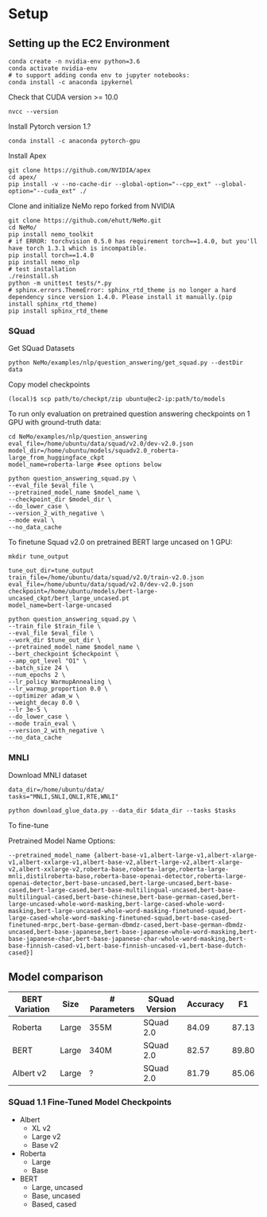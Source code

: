 # Setup 

## Setting up the EC2 Environment 
```
conda create -n nvidia-env python=3.6 
conda activate nvidia-env
# to support adding conda env to jupyter notebooks:
conda install -c anaconda ipykernel
```
Check that CUDA version >= 10.0 
```
nvcc --version
```
Install Pytorch version 1.?
```
conda install -c anaconda pytorch-gpu
```
Install Apex 
```
git clone https://github.com/NVIDIA/apex
cd apex/
pip install -v --no-cache-dir --global-option="--cpp_ext" --global-option="--cuda_ext" ./
```
Clone and initialize NeMo repo forked from NVIDIA 
```
git clone https://github.com/ehutt/NeMo.git
cd NeMo/
pip install nemo_toolkit
# if ERROR: torchvision 0.5.0 has requirement torch==1.4.0, but you'll have torch 1.3.1 which is incompatible.
pip install torch==1.4.0
pip install nemo_nlp
# test installation
./reinstall.sh
python -m unittest tests/*.py
# sphinx.errors.ThemeError: sphinx_rtd_theme is no longer a hard dependency since version 1.4.0. Please install it manually.(pip install sphinx_rtd_theme)
pip install sphinx_rtd_theme
```

### SQuad

Get SQuad Datasets 
```
python NeMo/examples/nlp/question_answering/get_squad.py --destDir data
```

Copy model checkpoints 
``` 
(local)$ scp path/to/checkpt/zip ubuntu@ec2-ip:path/to/models
```
To run only evaluation on pretrained question answering checkpoints on 1 GPU with ground-truth data:
```
cd NeMo/examples/nlp/question_answering
eval_file=/home/ubuntu/data/squad/v2.0/dev-v2.0.json
model_dir=/home/ubuntu/models/squadv2.0_roberta-large_from_huggingface_ckpt
model_name=roberta-large #see options below 

python question_answering_squad.py \
--eval_file $eval_file \
--pretrained_model_name $model_name \
--checkpoint_dir $model_dir \
--do_lower_case \
--version_2_with_negative \
--mode eval \
--no_data_cache
```

To finetune Squad v2.0 on pretrained BERT large uncased on 1 GPU:
```
mkdir tune_output

tune_out_dir=tune_output
train_file=/home/ubuntu/data/squad/v2.0/train-v2.0.json
eval_file=/home/ubuntu/data/squad/v2.0/dev-v2.0.json
checkpoint=/home/ubuntu/models/bert-large-uncased_ckpt/bert_large_uncased.pt
model_name=bert-large-uncased

python question_answering_squad.py \
--train_file $train_file \
--eval_file $eval_file \
--work_dir $tune_out_dir \
--pretrained_model_name $model_name \
--bert_checkpoint $checkpoint \
--amp_opt_level "O1" \
--batch_size 24 \
--num_epochs 2 \
--lr_policy WarmupAnnealing \
--lr_warmup_proportion 0.0 \
--optimizer adam_w \
--weight_decay 0.0 \
--lr 3e-5 \
--do_lower_case \
--mode train_eval \
--version_2_with_negative \
--no_data_cache
```

### MNLI

Download MNLI dataset 
``` 
data_dir=/home/ubuntu/data/
tasks="MNLI,SNLI,QNLI,RTE,WNLI"

python download_glue_data.py --data_dir $data_dir --tasks $tasks
```
To fine-tune




Pretrained Model Name Options: 
```
--pretrained_model_name {albert-base-v1,albert-large-v1,albert-xlarge-v1,albert-xxlarge-v1,albert-base-v2,albert-large-v2,albert-xlarge-v2,albert-xxlarge-v2,roberta-base,roberta-large,roberta-large-mnli,distilroberta-base,roberta-base-openai-detector,roberta-large-openai-detector,bert-base-uncased,bert-large-uncased,bert-base-cased,bert-large-cased,bert-base-multilingual-uncased,bert-base-multilingual-cased,bert-base-chinese,bert-base-german-cased,bert-large-uncased-whole-word-masking,bert-large-cased-whole-word-masking,bert-large-uncased-whole-word-masking-finetuned-squad,bert-large-cased-whole-word-masking-finetuned-squad,bert-base-cased-finetuned-mrpc,bert-base-german-dbmdz-cased,bert-base-german-dbmdz-uncased,bert-base-japanese,bert-base-japanese-whole-word-masking,bert-base-japanese-char,bert-base-japanese-char-whole-word-masking,bert-base-finnish-cased-v1,bert-base-finnish-uncased-v1,bert-base-dutch-cased}]
```




## Model comparison 

| BERT Variation | Size | # Parameters | SQuad Version | Accuracy | F1 |
|----------------|-------|--------------|----------------|--------|---|
| Roberta | Large | 355M | SQuad 2.0 | 84.09 | 87.13 | 
| BERT | Large | 340M | SQuad 2.0 | 82.57 | 89.80 | 
| Albert v2 | Large | ? | SQuad 2.0 | 81.79 | 85.06 | 

### SQuad 1.1 Fine-Tuned Model Checkpoints 
* Albert 
  * XL v2 
  * Large v2 
  * Base v2 
* Roberta 
  * Large 
  * Base 
* BERT 
  * Large, uncased 
  * Base, uncased 
  * Based, cased 

